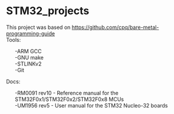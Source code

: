 # STM32_projects
This project was based on https://github.com/cpq/bare-metal-programming-guide  
Tools:  
<ul>
    -ARM GCC <br>
    -GNU make <br>
    -STLINKv2<br> 
    -Git
</ul>

Docs:  
<ul>
    -RM0091 rev10 - Reference manual for the STM32F0x1/STM32F0x2/STM32F0x8 MCUs <br>
    -UM1956 rev5 - User manual for the STM32 Nucleo-32 boards <br>
</ul>
